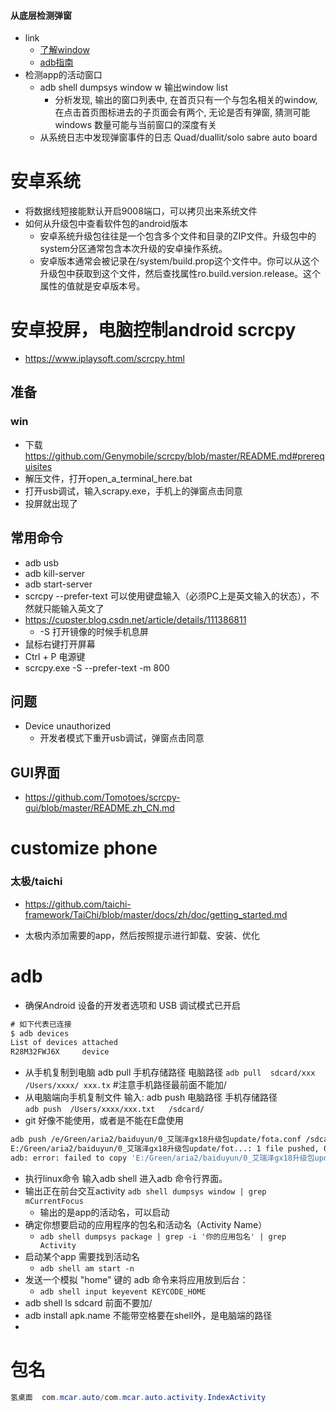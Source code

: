 #### 从底层检测弹窗
- link
  - [了解window](https://blog.csdn.net/A38017032/article/details/70148665?locationNum=9&fps=1)
  - [adb指南](https://developer.android.google.cn/training/testing/performance)
- 检测app的活动窗口
  - adb shell dumpsys window w 输出window list
    - 分析发现, 输出的窗口列表中, 在首页只有一个与包名相关的window, 在点击首页图标进去的子页面会有两个, 无论是否有弹窗, 猜测可能windows 数量可能与当前窗口的深度有关
  - 从系统日志中发现弹窗事件的日志
Quad/duallit/solo sabre auto board
# 安卓系统
- 将数据线短接能默认开启9008端口，可以拷贝出来系统文件
- 如何从升级包中查看软件包的android版本
  - 安卓系统升级包往往是一个包含多个文件和目录的ZIP文件。升级包中的system分区通常包含本次升级的安卓操作系统。
  - 安卓版本通常会被记录在/system/build.prop这个文件中。你可以从这个升级包中获取到这个文件，然后查找属性ro.build.version.release。这个属性的值就是安卓版本号。
# 安卓投屏，电脑控制android scrcpy
- https://www.iplaysoft.com/scrcpy.html
## 准备
### win
- 下载 https://github.com/Genymobile/scrcpy/blob/master/README.md#prerequisites
- 解压文件，打开open_a_terminal_here.bat
- 打开usb调试，输入scrapy.exe，手机上的弹窗点击同意
- 投屏就出现了
  
## 常用命令
- adb usb
- adb kill-server
- adb start-server
- scrcpy --prefer-text 可以使用键盘输入（必须PC上是英文输入的状态），不然就只能输入英文了
- https://cupster.blog.csdn.net/article/details/111386811
  - -S 打开镜像的时候手机息屏
- 鼠标右键打开屏幕
- Ctrl + P 电源键
- scrcpy.exe -S --prefer-text -m 800

## 问题
- Device unauthorized
  - 开发者模式下重开usb调试，弹窗点击同意
  
## GUI界面
- https://github.com/Tomotoes/scrcpy-gui/blob/master/README.zh_CN.md

# customize phone 
### 太极/taichi
- https://github.com/taichi-framework/TaiChi/blob/master/docs/zh/doc/getting_started.md

- 太极内添加需要的app，然后按照提示进行卸载、安装、优化


# adb
- 确保Android 设备的开发者选项和 USB 调试模式已开启
```cs
# 如下代表已连接
$ adb devices
List of devices attached
R28M32FWJ6X     device
```
- 从手机复制到电脑
adb pull 手机存储路径  电脑路径
`adb pull  sdcard/xxx  /Users/xxxx/ xxx.tx` #注意手机路径最前面不能加/
- 从电脑端向手机复制文件
输入: adb push 电脑路径  手机存储路径  
`adb push  /Users/xxxx/xxx.txt   /sdcard/`
- git 好像不能使用，或者是不能在E盘使用
```sh
adb push /e/Green/aria2/baiduyun/0_艾瑞泽gx18升级包update/fota.conf /sdcard/
E:/Green/aria2/baiduyun/0_艾瑞泽gx18升级包update/fot...: 1 file pushed, 0 skipped. 3.3 MB/s (484 bytes in 0.000s)
adb: error: failed to copy 'E:/Green/aria2/baiduyun/0_艾瑞泽gx18升级包update/fota.conf' to 'E:/software/Git/sdcard/': remote secure_mkdirs failed: No such file or directory
```
- 执行linux命令 输入adb shell 进入adb 命令行界面。
- 输出正在前台交互activity `adb shell dumpsys window | grep mCurrentFocus`
  - 输出的是app的活动名，可以启动
- 确定你想要启动的应用程序的包名和活动名（Activity Name）
  - `adb shell dumpsys package | grep -i '你的应用包名' | grep Activity`
- 启动某个app 需要找到活动名
  - `adb shell am start -n `
- 发送一个模拟 "home" 键的 adb 命令来将应用放到后台：
  - `adb shell input keyevent KEYCODE_HOME`
- adb shell ls sdcard 前面不要加/
- adb install apk.name 不能带空格要在shell外，是电脑端的路径
- 
# 包名
```cs
氢桌面  com.mcar.auto/com.mcar.auto.activity.IndexActivity
```
